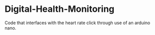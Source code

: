 # Digital-Health-Monitoring
Code that interfaces with the heart rate click through use of an arduino nano.

